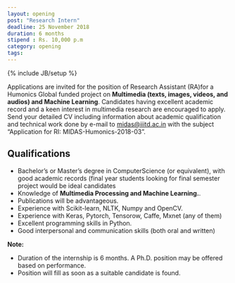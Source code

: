 ```yaml
---
layout: opening
post: "Research Intern"
deadline: 25 November 2018
duration: 6 months
stipend : Rs. 10,000 p.m
category: opening
tags: 
---
```

{% include JB/setup %}

<!-- <img src="/assets/images/projects/code-switched-language.jpg" style='height: 100%; width: 100%; object-fit: contain'/> -->

Applications are invited for the position of Research Assistant (RA)for a Humonics Global funded  project on **Multimedia (texts,  images,  videos,  and  audios) and  Machine Learning**.  Candidates  having  excellent academic record and a keen interest in multimedia research are encouraged to apply. Send  your  detailed  CV  including  information  about  academic  qualification and technical  work  done  by  e-mail  to midas@iiitd.ac.in with  the  subject  “Application  for RI: MIDAS-Humonics-2018-03”.

## Qualifications
- Bachelor’s or Master’s degree in ComputerScience (or equivalent), with good academic records (final year students looking for final semester project would be ideal candidates
- Knowledge of **Multimedia Processing and Machine Learning.**.
- Publications will be advantageous.
- Experience with Scikit-learn, NLTK, Numpy and OpenCV.
- Experience with Keras, Pytorch, Tensorow, Caffe, Mxnet (any of them)
- Excellent programming skills in Python.
- Good interpersonal and communication skills (both oral and written)

**Note:** 
- Duration of the internship is 6 months. A Ph.D. position may be offered based on performance.
- Position will fill as soon as a suitable candidate is found.